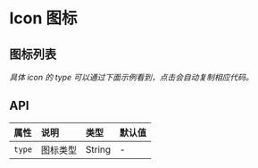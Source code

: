 # Icon 图标

## 图标列表

*具体 icon 的 type 可以通过下面示例看到，点击会自动复制相应代码。*

<icon-demo1 />


## API


属性 |	说明	| 类型 |	默认值
:--- | :--- | :--- | :---
`type` | 图标类型 | String | -

